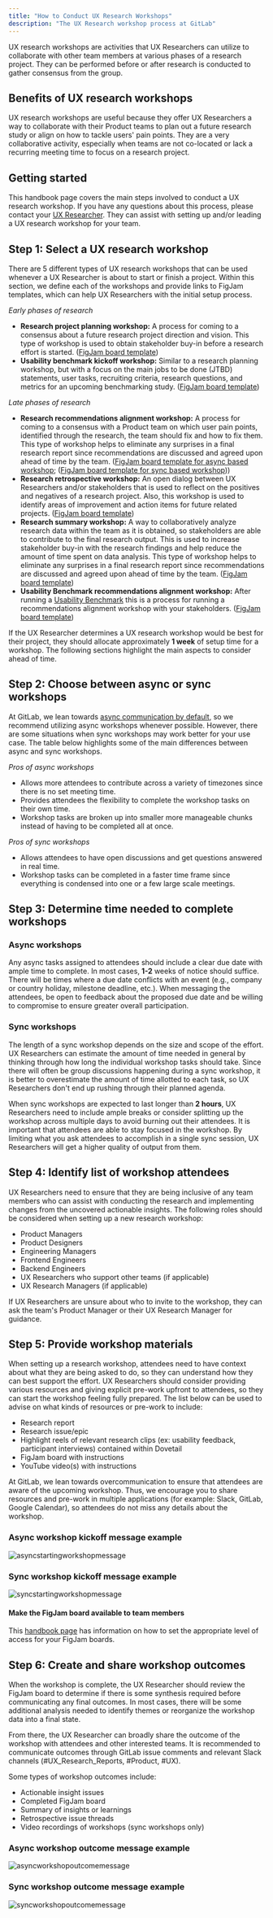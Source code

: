 ```yaml
---
title: "How to Conduct UX Research Workshops"
description: "The UX Research workshop process at GitLab"
---
```


UX research workshops are activities that UX Researchers can utilize to collaborate with other team members at various phases of a research project. They can be performed before or after research is conducted to gather consensus from the group.

## Benefits of UX research workshops

UX research workshops are useful because they offer UX Researchers a way to collaborate with their Product teams to plan out a future research study or align on how to tackle users' pain points. They are a very collaborative activity, especially when teams are not co-located or lack a recurring meeting time to focus on a research project.

## Getting started

This handbook page covers the main steps involved to conduct a UX research workshop. If you have any questions about this process, please contact your [UX Researcher](/handbook/product/ux/ux-research/how-uxr-team-operates/#how-team-members-are-assigned). They can assist with setting up and/or leading a UX research workshop for your team.

## Step 1: Select a UX research workshop

There are 5 different types of UX research workshops that can be used whenever a UX Researcher is about to start or finish a project. Within this section, we define each of the workshops and provide links to FigJam templates, which can help UX Researchers with the initial setup process.

*Early phases of research*

- **Research project planning workshop:** A process for coming to a consensus about a future research project direction and vision. This type of workshop is used to obtain stakeholder buy-in before a research effort is started. ([FigJam board template](https://www.figma.com/file/xrI7hK8PrX8z5NgaTZnRbI/Research-Project-Planning-Workshop-Template?type=whiteboard&node-id=0-1&t=iGsKsCszM2IkhEBQ-0))
- **Usability benchmark kickoff workshop:** Similar to a research planning workshop, but with a focus on the main jobs to be done (JTBD) statements, user tasks, recruiting criteria, research questions, and metrics for an upcoming benchmarking study. ([FigJam board template](https://www.figma.com/file/qB8dve7WnicflTG8UTykp5/Usability-Benchmarking-Kickoff-Workshop?type=whiteboard&node-id=0-1&t=xwLSPezaqJXQLMOB-0))

*Late phases of research*

- **Research recommendations alignment workshop:** A process for coming to a consensus with a Product team on which user pain points, identified through the research, the team should fix and how to fix them. This type of workshop helps to eliminate any surprises in a final research report since recommendations are discussed and agreed upon ahead of time by the team. ([FigJam board template for async based workshop](https://www.figma.com/file/a21e4ULruQzsO4fyhZaQuU/Recommendations-Alignment-Workshop-Template?type=whiteboard&node-id=0-1&t=BPMkNjhREFLGyYzS-0); ([FigJam board template for sync based workshop](https://www.figma.com/file/bNZAvYidhtMXJUFl7PeO88/Recommendations-Alignment-Workshop-(Sync-based)-Template?type=whiteboard&node-id=0-1&t=SttgOyzOTq40QJpg-0)))
- **Research retrospective workshop:** An open dialog between UX Researchers and/or stakeholders that is used to reflect on the positives and negatives of a research project. Also, this workshop is used to identify areas of improvement and action items for future related projects. ([FigJam board template](https://www.figma.com/file/UwcCFflMdTKU9yuODH14Vm/Research-Retrospective-Workshop-Template?type=whiteboard&node-id=0-1&t=R6aJN08Ek2aQOtTR-0))
- **Research summary workshop:** A way to collaboratively analyze research data within the team as it is obtained, so stakeholders are able to contribute to the final research output. This is used to increase stakeholder buy-in with the research findings and help reduce the amount of time spent on data analysis. This type of workshop helps to eliminate any surprises in a final research report since recommendations are discussed and agreed upon ahead of time by the team. ([FigJam board template](https://www.figma.com/file/7Hln5gBmLIGlpjKCwbV7Pf/Research-Summary-Workshop-Template?type=whiteboard&node-id=0-1&t=g90bNFAAgEeTBYxa-0))
- **Usability Benchmark recommendations alignment workshop:** After running a [Usability Benchmark](/handbook/product/ux/ux-research/usability-benchmarking/) this is a process for running a recommendations alignment workshop with your stakeholders. ([FigJam board template](https://www.figma.com/file/QQ30XlTxTSFx80lq8UpNDo/Usability-Benchmarking-Alignment-Template?type=whiteboard&node-id=0-1&t=IUk08tJPc7mocTdS-0))

If the UX Researcher determines a UX research workshop would be best for their project, they should allocate approximately **1 week** of setup time for a workshop. The following sections highlight the main aspects to consider ahead of time.

## Step 2: Choose between async or sync workshops

At GitLab, we lean towards [async communication by default](/handbook/values/#bias-towards-asynchronous-communication), so we recommend utilizing async workshops whenever possible. However, there are some situations when sync workshops may work better for your use case. The table below highlights some of the main differences between async and sync workshops.

*Pros of async workshops*

- Allows more attendees to contribute across a variety of timezones since there is no set meeting time.
- Provides attendees the flexibility to complete the workshop tasks on their own time.
- Workshop tasks are broken up into smaller more manageable chunks instead of having to be completed all at once.

*Pros of sync workshops*

- Allows attendees to have open discussions and get questions answered in real time.
- Workshop tasks can be completed in a faster time frame since everything is condensed into one or a few large scale meetings.

## Step 3: Determine time needed to complete workshops

### Async workshops

Any async tasks assigned to attendees should include a clear due date with ample time to complete. In most cases, **1-2** weeks of notice should suffice. There will be times where a due date conflicts with an event (e.g., company or country holiday, milestone deadline, etc.). When messaging the attendees, be open to feedback about the proposed due date and be willing to compromise to ensure greater overall participation.

### Sync workshops

The length of a sync workshop depends on the size and scope of the effort. UX Researchers can estimate the amount of time needed in general by thinking through how long the individual workshop tasks should take. Since there will often be group discussions happening during a sync workshop, it is better to overestimate the amount of time allotted to each task, so UX Researchers don't end up rushing through their planned agenda.

When sync workshops are expected to last longer than **2 hours**, UX Researchers need to include ample breaks or consider splitting up the workshop across multiple days to avoid burning out their attendees. It is important that attendees are able to stay focused in the workshop. By limiting what you ask attendees to accomplish in a single sync session, UX Researchers will get a higher quality of output from them.

## Step 4: Identify list of workshop attendees

UX Researchers need to ensure that they are being inclusive of any team members who can assist with conducting the research and implementing changes from the uncovered actionable insights. The following roles should be considered when setting up a new research workshop:

- Product Managers
- Product Designers
- Engineering Managers
- Frontend Engineers
- Backend Engineers
- UX Researchers who support other teams (if applicable)
- UX Research Managers (if applicable)

If UX Researchers are unsure about who to invite to the workshop, they can ask the team's Product Manager or their UX Research Manager for guidance.

## Step 5: Provide workshop materials

When setting up a research workshop, attendees need to have context about what they are being asked to do, so they can understand how they can best support the effort. UX Researchers should consider providing various resources and giving explicit pre-work upfront to attendees, so they can start the workshop feeling fully prepared. The list below can be used to advise on what kinds of resources or pre-work to include:

- Research report
- Research issue/epic
- Highlight reels of relevant research clips (ex: usability feedback, participant interviews) contained within Dovetail
- FigJam board with instructions
- YouTube video(s) with instructions

At GitLab, we lean towards overcommunication to ensure that attendees are aware of the upcoming workshop. Thus, we encourage you to share resources and pre-work in multiple applications (for example: Slack, GitLab, Google Calendar), so attendees do not miss any details about the workshop.

### Async workshop kickoff message example

![asyncstartingworkshopmessage](/images/product/ux/ux-research/how-to-conduct-ux-research-workshops/asyncstartingworkshopmessage.png)

### Sync workshop kickoff message example

![syncstartingworkshopmessage](/images/product/ux/ux-research/how-to-conduct-ux-research-workshops/syncstartingworkshopmessage.png)

#### Make the FigJam board available to team members

This [handbook page](/handbook/product/ux/product-designer/#figma--figjam) has information on how to set the appropriate level of access for your FigJam boards.

## Step 6: Create and share workshop outcomes

When the workshop is complete, the UX Researcher should review the FigJam board to determine if there is some synthesis required before communicating any final outcomes. In most cases, there will be some additional analysis needed to identify themes or reorganize the workshop data into a final state.

From there, the UX Researcher can broadly share the outcome of the workshop with attendees and other interested teams. It is recommended to communicate outcomes through GitLab issue comments and relevant Slack channels (#UX_Research_Reports, #Product, #UX).

Some types of workshop outcomes include:

- Actionable insight issues
- Completed FigJam board
- Summary of insights or learnings
- Retrospective issue threads
- Video recordings of workshops (sync workshops only)

### Async workshop outcome message example

![asyncworkshopoutcomemessage](/images/product/ux/ux-research/how-to-conduct-ux-research-workshops/asyncworkshopoutcomemessage.png)

### Sync workshop outcome message example

![syncworkshopoutcomemessage](/images/product/ux/ux-research/how-to-conduct-ux-research-workshops/syncworkshopoutcomemessage.png)
